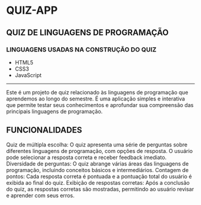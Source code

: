 # QUIZ-APP
## QUIZ DE LINGUAGENS DE PROGRAMAÇÃO

### LINGUAGENS USADAS NA CONSTRUÇÃO DO QUIZ

- HTML5
- CSS3
- JavaScript

-------------------------------------------------------------------------------------------------------------------------------------------

Este é um projeto de quiz relacionado às linguagens de programação que aprendemos ao longo do semestre. É uma aplicação simples e interativa que permite testar seus conhecimentos e aprofundar sua compreensão das principais linguagens de programação.

## FUNCIONALIDADES

Quiz de múltipla escolha: O quiz apresenta uma série de perguntas sobre diferentes linguagens de programação, com opções de resposta. O usuário pode selecionar a resposta correta e receber feedback imediato.
Diversidade de perguntas: O quiz abrange várias áreas das linguagens de programação, incluindo conceitos básicos e intermediários.
Contagem de pontos: Cada resposta correta é pontuada e a pontuação total do usuário é exibida ao final do quiz.
Exibição de respostas corretas: Após a conclusão do quiz, as respostas corretas são mostradas, permitindo ao usuário revisar e aprender com seus erros.
